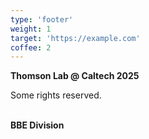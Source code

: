 ```yaml
---
type: 'footer'
weight: 1
target: 'https://example.com'
coffee: 2
---
```


<strong class="section-title">Thomson Lab @ Caltech <i class="icon copyleft"></i> 2025</strong>

Some rights reserved.

<br>
<strong class="section-title">BBE Division</strong>
